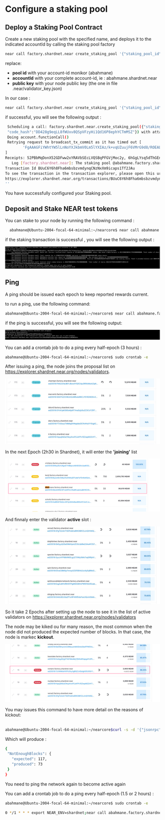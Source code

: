 
# Configure a staking pool

 ## Deploy a Staking Pool Contract
  
  Create a new staking pool with the specified name, and deploys it to the indicated accountId by calling the staking pool factory

  ```bash
  near call factory.shardnet.near create_staking_pool '{"staking_pool_id": "<pool id>", "owner_id": "<accountId>", "stake_public_key": "<public key>", "reward_fee_fraction": {"numerator": 5, "denominator": 100}, "code_hash":"DD428g9eqLL8fWUxv8QSpVFzyHi1Qd16P8ephYCTmMSZ"}' --accountId="<accountId>" --amount=30 --gas=300000000000000
  ```
  
  replace: 
  
  - **pool id**  with your account-id monikor (abahmane)
  - **accountId** with your complete account-id, ie : abahmane.shardnet.near
  - **public key** with your node public key (the one in file .near/validator_key.json)

 In our case : 

  ```bash
  near call factory.shardnet.near create_staking_pool '{"staking_pool_id": "abahmane", "owner_id": "abahmane.shardnet.near", "stake_public_key": "ed25519:xxxxxxxxxxxxxxxxxxxxxxxxxxxxxxxxxxxxxxx", "reward_fee_fraction": {"numerator": 3, "denominator": 100}, "code_hash":"DD428g9eqLL8fWUxv8QSpVFzyHi1Qd16P8ephYCTmMSZ"}' --accountId="abahmane.shardnet.near" --amount=30 --gas=300000000000000
  ```

  if successful, you will see the following output :
  
 
 ```bash
  Scheduling a call: factory.shardnet.near.create_staking_pool({"staking_pool_id": "abahmane", "owner_id": "abahmane.shardnet.near", "stake_public_key":   "ed25519:8bcktN******3SwnVgeYxCkoS", "reward_fee_fraction": {"numerator": 5, "denominator": 100},       
  "code_hash":"DD428g9eqLL8fWUxv8QSpVFzyHi1Qd16P8ephYCTmMSZ"}) with attached 30 NEAR
  Doing account.functionCall()
  Retrying request to broadcast_tx_commit as it has timed out [
         'FgAAAGFiYWhtYW5lLnNoYXJkbmV0Lm5lYXIAz/k+vqUZuujF6VMrG9d8/ROEALCFrU0Rgv09jx6VbyRWudun3AAAABUAAABmYWN0b3J5LnNoYXJkbmV0Lm5lYXLf0ESYW+s5E2lA/vYQUFAMXQPUoGhU  2WG1R56/58ic1QEAAAACEwAAAGNyZWF0ZV9zdGFraW5nX3Bvb2wBAQAAeyJzdGFraW5nX3Bvb2xfaWQiOiJhYmFobWFuZTAxIiwib3duZXJfaWQiOiJhYmFobWFuZS5zaGFyZG5ldC5uZWFyIiwic3Rha2VfcHVibGljX2tleSI6ImVkMjU1MTk6OGJja3ROTlozUHJ3UVBEcno0a2FXTGFhVXVhQnJXMjNTd25WZ2VZeENrb1MiLCJyZXdhcmRfZmVlX2ZyYWN0aW9uIjp7Im51bWVyYXRvciI6NSwiZGVub21pbmF0b3IiOjEwMH0sImNvZGVfaGFzaCI6IkRENDI4ZzllcUxMOGZXVXh2OFFTcFZGenlIaTFRZDE2UDhlcGhZQ1RtTVNaIn0AwG4x2RABAAAAAN7YAzxCv9AYAAAAAAAANuZtlPrrAAeizDFJhhSnOpzBg/6 PRzzoQV9A9HrKUhZPyonmOnV+XD3njxaWn1P8WbC7L1mEgRtzoMQNi+CWAg=='
 ]
 Receipts: 52PBbMqDonX52GDFww2xYRAVbSEcLVQSBqPFGVjMoc2y, 6hGgLYsq5dThGEnqazEYiHQkadxvAANkfpPAYvxxJYKW
	Log [factory.shardnet.near]: The staking pool @abahmane.factory.shardnet.near was successfully created. Whitelisting...
 Transaction Id BUuC6Y6h8Fha6mbsbzvmdynqCNzNxXm9icaps1Tf2JAu
 To see the transaction in the transaction explorer, please open this url in your browser
 https://explorer.shardnet.near.org/transactions/BUuC6Y6h8Fha6mbsbzvmdynqCNzNxXm9icaps1Tf2JAu
 ''
 ```
 

  You have successfully  configured your Staking pool.
  

  ## Deposit and Stake NEAR test tokens


  You can stake to your node by running the following command :

 ```bash
   abahmane@Ubuntu-2004-focal-64-minimal:~/nearcore$ near call abahmane.factory.shardnet.near deposit_and_stake --amount 1395 --accountId abahmane.shardnet.near --gas=300000000000000
 ```
  if the staking transaction is successful , you will see the following output  :

![node_04](../assets/staking/staking_02.png "node_04") 

 ## Ping

 A ping should be issued each epoch to keep reported rewards current.

 to run a ping, use the following command:

   ```bash
   abahmane@Ubuntu-2004-focal-64-minimal:~/nearcore$ near call abahmane.factory.shardnet.near ping '{}' --accountId abahmane.shardnet.near --gas=300000000000000
   ```

 
 if the ping is successful, you will see the following output:

 ![node_04](../assets/staking/ping_01.png "node_04") 
 
 You can add a crontab job to do a ping every half-epoch (3 hours) :
 
 ```bash
 abahmane@Ubuntu-2004-focal-64-minimal:~/nearcore$ sudo crontab -e
 ```
 
 
 After issuing a ping, the node joins the proposal list on https://explorer.shardnet.near.org/nodes/validators.
 
 ![proposal](../assets/staking/proposal.png "proposal") 
 
 
 In the next Epoch (2h30 in Shardnet), it will enter the **'joining'** list 
  
    
 ![joining](../assets/staking/joining.png "join") 
 
 
 And finnaly enter the validator **active** slot :
  
 ![joining](../assets/staking/active.png "join") 
  
  
 So it take 2 Epochs after setting up the node to see it in the list of active validators on https://explorer.shardnet.near.org/nodes/validators
 
 
 The node may be kiked ou for many reason, the most common when the node did not produced the expected number of blocks. In that case, the node is markec **kickout**.
 
 
  ![kickout](../assets/staking/kickout.png "kickout") 
 
 
 You may issues this command to have more detail on the reasons of kickout:
 
 ```bash
 
abahmane@Ubuntu-2004-focal-64-minimal:~/nearcore$curl -s -d '{"jsonrpc": "2.0", "method": "validators", "id": "dontcare", "params": [null]}' -H 'Content-Type: application/json' 127.0.0.1:3030 | jq -c '.result.prev_epoch_kickout[] | select(.account_id | contains ("abahmane.factory.shardnet.near"))' | jq .reason
 
 ```
 
 Which will produce :
 
 ```bash
 {
  "NotEnoughBlocks": {
    "expected": 117,
    "produced": 73
  }
}
 ```
 
You need to ping the network again to become active again 
 
 
  You can add a crontab job to do a ping every half-epoch (1.5 or 2 hours) :
 
 ```bash
 abahmane@Ubuntu-2004-focal-64-minimal:~/nearcore$ sudo crontab -e
 ```

 ```bash
 0 */1 * * * export NEAR_ENV=shardnet;near call abahmane.factory.shardnet.near ping '{}' --accountId "abahmane.shardnet.near"  --gas=300000000000000
 ```
